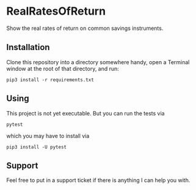 # RealRatesOfReturn
Show the real rates of return on common savings instruments.

## Installation
Clone this repository into a directory somewhere handy, open a Terminal window at the root of that directory, and run:

	pip3 install -r requirements.txt

## Using
This project is not yet executable. But you can run the tests via

	pytest

which you may have to install via
```
pip3 install -U pytest
```

## Support
Feel free to put in a support ticket if there is anything I can help you with.
